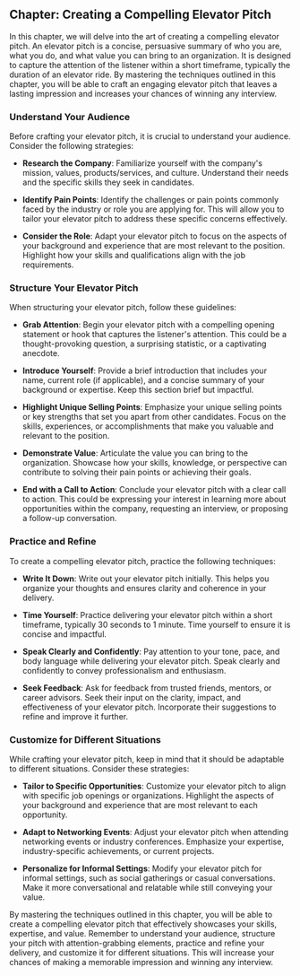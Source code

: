 Chapter: Creating a Compelling Elevator Pitch
---------------------------------------------

In this chapter, we will delve into the art of creating a compelling elevator pitch. An elevator pitch is a concise, persuasive summary of who you are, what you do, and what value you can bring to an organization. It is designed to capture the attention of the listener within a short timeframe, typically the duration of an elevator ride. By mastering the techniques outlined in this chapter, you will be able to craft an engaging elevator pitch that leaves a lasting impression and increases your chances of winning any interview.

### Understand Your Audience

Before crafting your elevator pitch, it is crucial to understand your audience. Consider the following strategies:

* **Research the Company**: Familiarize yourself with the company's mission, values, products/services, and culture. Understand their needs and the specific skills they seek in candidates.

* **Identify Pain Points**: Identify the challenges or pain points commonly faced by the industry or role you are applying for. This will allow you to tailor your elevator pitch to address these specific concerns effectively.

* **Consider the Role**: Adapt your elevator pitch to focus on the aspects of your background and experience that are most relevant to the position. Highlight how your skills and qualifications align with the job requirements.

### Structure Your Elevator Pitch

When structuring your elevator pitch, follow these guidelines:

* **Grab Attention**: Begin your elevator pitch with a compelling opening statement or hook that captures the listener's attention. This could be a thought-provoking question, a surprising statistic, or a captivating anecdote.

* **Introduce Yourself**: Provide a brief introduction that includes your name, current role (if applicable), and a concise summary of your background or expertise. Keep this section brief but impactful.

* **Highlight Unique Selling Points**: Emphasize your unique selling points or key strengths that set you apart from other candidates. Focus on the skills, experiences, or accomplishments that make you valuable and relevant to the position.

* **Demonstrate Value**: Articulate the value you can bring to the organization. Showcase how your skills, knowledge, or perspective can contribute to solving their pain points or achieving their goals.

* **End with a Call to Action**: Conclude your elevator pitch with a clear call to action. This could be expressing your interest in learning more about opportunities within the company, requesting an interview, or proposing a follow-up conversation.

### Practice and Refine

To create a compelling elevator pitch, practice the following techniques:

* **Write It Down**: Write out your elevator pitch initially. This helps you organize your thoughts and ensures clarity and coherence in your delivery.

* **Time Yourself**: Practice delivering your elevator pitch within a short timeframe, typically 30 seconds to 1 minute. Time yourself to ensure it is concise and impactful.

* **Speak Clearly and Confidently**: Pay attention to your tone, pace, and body language while delivering your elevator pitch. Speak clearly and confidently to convey professionalism and enthusiasm.

* **Seek Feedback**: Ask for feedback from trusted friends, mentors, or career advisors. Seek their input on the clarity, impact, and effectiveness of your elevator pitch. Incorporate their suggestions to refine and improve it further.

### Customize for Different Situations

While crafting your elevator pitch, keep in mind that it should be adaptable to different situations. Consider these strategies:

* **Tailor to Specific Opportunities**: Customize your elevator pitch to align with specific job openings or organizations. Highlight the aspects of your background and experience that are most relevant to each opportunity.

* **Adapt to Networking Events**: Adjust your elevator pitch when attending networking events or industry conferences. Emphasize your expertise, industry-specific achievements, or current projects.

* **Personalize for Informal Settings**: Modify your elevator pitch for informal settings, such as social gatherings or casual conversations. Make it more conversational and relatable while still conveying your value.

By mastering the techniques outlined in this chapter, you will be able to create a compelling elevator pitch that effectively showcases your skills, expertise, and value. Remember to understand your audience, structure your pitch with attention-grabbing elements, practice and refine your delivery, and customize it for different situations. This will increase your chances of making a memorable impression and winning any interview.
